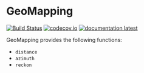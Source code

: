 # GeoMapping

[![Build Status](https://github.com/Alexander-Barth/GeoMapping.jl/workflows/CI/badge.svg)](https://github.com/Alexander-Barth/GeoMapping.jl/actions)
[![codecov.io](http://codecov.io/github/Alexander-Barth/GeoMapping.jl/coverage.svg?branch=master)](http://codecov.io/github/Alexander-Barth/GeoMapping.jl?branch=master)
[![documentation latest](https://img.shields.io/badge/docs-latest-blue.svg)](https://alexander-barth.github.io/GeoMapping.jl/latest/)


GeoMapping provides the following functions:
* `distance`
* `azimuth`
* `reckon`
